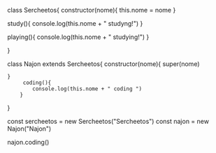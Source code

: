 class Sercheetos{
    constructor(nome){
        this.nome = nome
    }


 study(){
    console.log(this.nome + " studyng!")
}





playing(){
    console.log(this.nome + " studying!")
}

}



class Najon extends Sercheetos{
    constructor(nome){
        super(nome)

    }
         coding(){
            console.log(this.nome + " coding ")
        }
    
}


const sercheetos = new Sercheetos("Sercheetos")
const najon = new Najon("Najon")


najon.coding()
